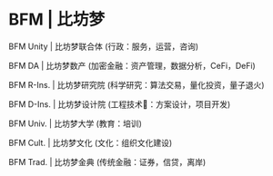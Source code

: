 # BFM \| 比坊梦

BFM Unity \| 比坊梦联合体 \(行政：服务，运营，咨询\)

BFM DA \| 比坊梦数产 \(加密金融：资产管理，数据分析，CeFi，DeFi\)

BFM R-Ins. \| 比坊梦研究院 \(科学研究：算法交易，量化投资，量子退火\)

BFM D-Ins. \| 比坊梦设计院 \(工程技术：方案设计，项目开发\)

BFM Univ. \| 比坊梦大学 \(教育：培训\)

BFM Cult. \| 比坊梦文化 \(文化：组织文化建设\)

BFM Trad. \| 比坊梦金典 \(传统金融：证券，信贷，离岸\)

